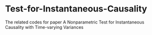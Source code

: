 # Test-for-Instantaneous-Causality
The related codes for paper A Nonparametric Test for Instantaneous Causality with Time-varying Variances
